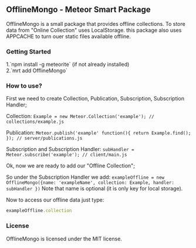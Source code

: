 <h2>OfflineMongo - Meteor Smart Package</h2>

OfflineMongo is a small package that provides offline collections. To store data from "Online Collection" uses LocalStorage. this package also uses APPCACHE to turn ouer static files available offline.

<h3>Getting Started</h3>
1.`npm install -g meteorite` (if not already installed)</br>
2.`mrt add OfflineMongo` </br>

<h3>How to use?</h3>
First we need to create Collection, Publication, Subscription, Subscription Handler;

Collection: `Example = new Meteor.Collection('example'); // collections/example.js`

Publication: `Meteor.publish('example' function(){ return Example.find(); }); // server/publications.js`

Subscription and Subscription Handler: `subHandler = Meteor.subscribe('example'); // client/main.js` 

Ok, now we are ready to add our "Offline Collection";

So under the Subscription Handler we add: ```exampleOffline = new OfflineMongo({name: 'exampleName', collection: Example, handler: subHandler
})```
Note that name is optional (it is only key for local storage).

Now to access our offline data just type:
```javascript
exampleOffline.collection
```


<h3>License</h3>

OfflineMongo is licensed under the MIT license.
